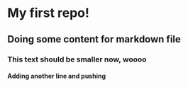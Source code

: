 # My first repo!

## Doing some content for markdown file

### This text should be smaller now, woooo

#### Adding another line and pushing
